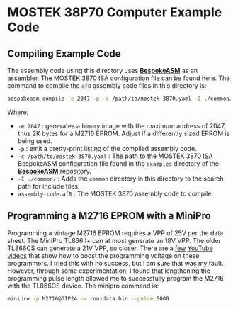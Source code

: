 # MOSTEK 38P70 Computer Example Code
## Compiling Example Code
The assembly code using this directory uses **[BespokeASM](https://github.com/michaelkamprath/bespokeasm)** as an assembler. The MOSTEK 3870 ISA configuration file can be found here. The command to compile the `af8` assembly code files in this directory is:

```sh
bespokeasm compile -e 2047 -p -c /path/to/mostek-3870.yaml -I ./common/ assembly-code.af8
```

Where:

* `-e 2047` : generates a binary image with the maximum address of 2047, thus 2K bytes for a M2716 EPROM. Adjust if a differently sized EPROM is being used.
* `-p` : emit a pretty-print listing of the compiled assembly code.
* `-c /path/to/mostek-3870.yaml` : The path to the MOSTEK 3870 ISA BespokeASM configuration file found in the `examples` directory of the [**BespokeASM** repository](https://github.com/michaelkamprath/bespokeasm).
* `-I ./common/` : Adds the `common` directory in this directory to the search path for include files.
* `assembly-code.af8` : The MOSTEK 3870 assembly code to compile.

## Programming a M2716 EPROM with a MiniPro

Programming a vintage M2716 EPROM requires a VPP of 25V per the data sheet. The MiniPro TL866II+ can at most generate an 18V VPP. The older TL866CS can generate a 21V VPP, so closer. There are a [few](https://youtu.be/IpQ3w7sMOYo) [YouTube](https://youtu.be/jrlxXsmqr-c) [videos](https://youtu.be/VwxCpSt-3RQ) that show how to boost the programming voltage on these programmers. I tried this with no success, but I am sure that was my fault. However, through some experimentation, I found that lengthening the programming pulse length allowed me to successfully program the M2716 with the TL866CS device. The minipro command is:

```sh
minipro -p M2716@DIP24 -w rom-data.bin --pulse 5000
```